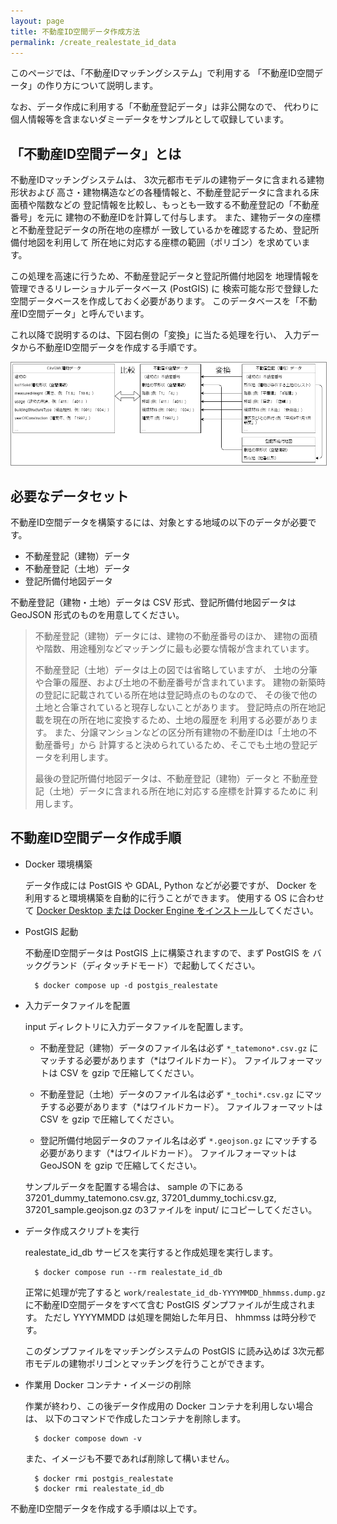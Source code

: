 ```yaml
---
layout: page
title: 不動産ID空間データ作成方法
permalink: /create_realestate_id_data
---
```


このページでは、「不動産IDマッチングシステム」で利用する
「不動産ID空間データ」の作り方について説明します。

なお、データ作成に利用する「不動産登記データ」は非公開なので、
代わりに個人情報等を含まないダミーデータをサンプルとして収録しています。

## <a name="about_realestate_id_data">「不動産ID空間データ」とは</a>

不動産IDマッチングシステムは、 3次元都市モデルの建物データに含まれる建物形状および
高さ・建物構造などの各種情報と、不動産登記データに含まれる床面積や階数などの
登記情報を比較し、もっとも一致する不動産登記の「不動産番号」を元に
建物の不動産IDを計算して付与します。
また、建物データの座標と不動産登記データの所在地の座標が
一致しているかを確認するため、登記所備付地図を利用して
所在地に対応する座標の範囲（ポリゴン）を求めています。

この処理を高速に行うため、不動産登記データと登記所備付地図を
地理情報を管理できるリレーショナルデータベース (PostGIS) に
検索可能な形で登録した空間データベースを作成しておく必要があります。
このデータベースを「不動産ID空間データ」と呼んでいます。

これ以降で説明するのは、下図右側の「変換」に当たる処理を行い、
入力データから不動産ID空間データを作成する手順です。

<img src="./realestate_id_data.png" title="不動産ID空間データ" style="border: 1px solid #888;" />

## <a name="required_datasets">必要なデータセット</a>

不動産ID空間データを構築するには、対象とする地域の以下のデータが必要です。

- 不動産登記（建物）データ
- 不動産登記（土地）データ
- 登記所備付地図データ

不動産登記（建物・土地）データは CSV 形式、登記所備付地図データは
GeoJSON 形式のものを用意してください。

> 不動産登記（建物）データには、建物の不動産番号のほか、
> 建物の面積や階数、用途種別などマッチングに最も必要な情報が含まれています。
>
> 不動産登記（土地）データは上の図では省略していますが、
> 土地の分筆や合筆の履歴、および土地の不動産番号が含まれています。
> 建物の新築時の登記に記載されている所在地は登記時点のものなので、
> その後で他の土地と合筆されていると現存しないことがあります。
> 登記時点の所在地記載を現在の所在地に変換するため、土地の履歴を
> 利用する必要があります。
> また、分譲マンションなどの区分所有建物の不動産IDは「土地の不動産番号」から
> 計算すると決められているため、そこでも土地の登記データを利用します。
> 
> 最後の登記所備付地図データは、不動産登記（建物）データと
> 不動産登記（土地）データに含まれる所在地に対応する座標を計算するために
> 利用します。

## <a name="create_data">不動産ID空間データ作成手順</a>

- Docker 環境構築

    データ作成には PostGIS や GDAL, Python などが必要ですが、
    Docker を利用すると環境構築を自動的に行うことができます。
    使用する OS に合わせて <a href="https://docs.docker.com/get-docker/">
    Docker Desktop または Docker Engine をインストール</a>してください。

- PostGIS 起動

    不動産ID空間データは PostGIS 上に構築されますので、まず PostGIS を
    バックグランド（ディタッチドモード）で起動してください。

        $ docker compose up -d postgis_realestate

- 入力データファイルを配置

    input ディレクトリに入力データファイルを配置します。

    - 不動産登記（建物）データのファイル名は必ず `*_tatemono*.csv.gz` 
      にマッチする必要があります（*はワイルドカード）。
      ファイルフォーマットは CSV を gzip で圧縮してください。

    - 不動産登記（土地）データのファイル名は必ず `*_tochi*.csv.gz` 
      にマッチする必要があります（*はワイルドカード）。
      ファイルフォーマットは CSV を gzip で圧縮してください。

    - 登記所備付地図データのファイル名は必ず `*.geojson.gz`
      にマッチする必要があります（*はワイルドカード）。
      ファイルフォーマットは GeoJSON を gzip で圧縮してください。

    サンプルデータを配置する場合は、 sample の下にある
    37201_dummy_tatemono.csv.gz, 37201_dummy_tochi.csv.gz,
    37201_sample.geojson.gz の3ファイルを input/ にコピーしてください。
    
- データ作成スクリプトを実行

    realestate_id_db サービスを実行すると作成処理を実行します。
    
        $ docker compose run --rm realestate_id_db
    
    正常に処理が完了すると `work/realestate_id_db-YYYYMMDD_hhmmss.dump.gz`
    に不動産ID空間データをすべて含む PostGIS ダンプファイルが生成されます。
    ただし YYYYMMDD は処理を開始した年月日、 hhmmss は時分秒です。

    このダンプファイルをマッチングシステムの PostGIS に読み込めば
    3次元都市モデルの建物ポリゴンとマッチングを行うことができます。

- 作業用 Docker コンテナ・イメージの削除

    作業が終わり、この後データ作成用の Docker コンテナを利用しない場合は、
    以下のコマンドで作成したコンテナを削除します。

        $ docker compose down -v

    また、イメージも不要であれば削除して構いません。

        $ docker rmi postgis_realestate
        $ docker rmi realestate_id_db

不動産ID空間データを作成する手順は以上です。
